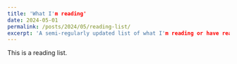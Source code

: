 ```yaml
---
title: 'What I'm reading'
date: 2024-05-01
permalink: /posts/2024/05/reading-list/
excerpt: 'A semi-regularly updated list of what I'm reading or have read lately.'
---
```


This is a reading list.

